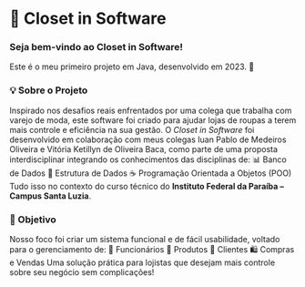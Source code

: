 # 👗 Closet in Software
<h3> Seja bem-vindo ao Closet in Software! </h3>
Este é o meu primeiro projeto em Java, desenvolvido em 2023. 🎉

<h3>💡 Sobre o Projeto </h3>
Inspirado nos desafios reais enfrentados por uma colega que trabalha com varejo de moda, este software foi criado para ajudar lojas de roupas a terem mais controle e eficiência na sua gestão.
O <i> Closet in Software </i> foi desenvolvido em colaboração com meus colegas Iuan Pablo de Medeiros Oliveira e Vitória Ketillyn de Oliveira Baca, como parte de uma proposta interdisciplinar integrando os conhecimentos das disciplinas de:
📊 Banco de Dados
🧩 Estrutura de Dados
☕ Programação Orientada a Objetos (POO)
Tudo isso no contexto do curso técnico do <b>Instituto Federal da Paraíba – Campus Santa Luzia</b>.

<h3> 🧠 Objetivo </h3>
Nosso foco foi criar um sistema funcional e de fácil usabilidade, voltado para o gerenciamento de:
👥 Funcionários
👗 Produtos
🧾 Clientes
🛍️ Compras e Vendas
Uma solução prática para lojistas que desejam mais controle sobre seu negócio sem complicações!
